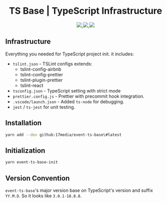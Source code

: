 <h1 align="center">
  TS Base | TypeScript Infrastructure
</h1>
<p align="center">
  <a href="https://github.com/17media/event-ts-base/releases">
    <img src="https://flat.badgen.net/github/release/17media/event-ts-base" />
  </a>
  <a href="https://circleci.com/gh/17media/event-ts-base" alt="Build Status">
    <img src="https://flat.badgen.net/circleci/github/17media/event-ts-base/master" />
  </a>
  <a href="https://codecov.io/gh/17media/event-ts-base" alt="Coverage">
    <img src="https://flat.badgen.net/codecov/c/github/17media/event-ts-base" />
  </a>
</p>

## Infrastructure

Everything you needed for TypeScript project init. it includes:

- `tslint.json` - TSLint configs extends:
  - tslint-config-airbnb
  - tslint-config-prettier
  - tslint-plugin-prettier
  - tslint-react
- `tsconfig.json` - TypeScript setting with strict mode
- `prettier.config.js` - Prettier with precommit hook integration.
- `.vscode/launch.json` - Added `ts-node` for debugging.
- `jest` / `ts-jest` for unit testing.

## Installation

```sh
yarn add --dev github:17media/event-ts-base\#latest
```

## Initialization

```sh
yarn event-ts-base-init
```

## Version Convention

`event-ts-base`'s major version base on TypeScript's version and suffix `YY.M.D`. So it looks like `3.0.1-18.8.8`.

